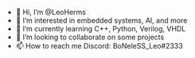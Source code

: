 - 👋 Hi, I’m @LeoHerms
- 👀 I’m interested in embedded systems, AI, and more
- 🌱 I’m currently learning C++, Python, Verilog, VHDL
- 💞️ I’m looking to collaborate on some projects
- 📫 How to reach me Discord: BoNeleSS_Leo#2333

<!---
LeoHerms/LeoHerms is a ✨ special ✨ repository because its `README.md` (this file) appears on your GitHub profile.
You can click the Preview link to take a look at your changes.
--->
